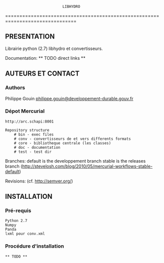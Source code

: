                               LIBHYDRO
===============================================================================

PRESENTATION
-------------------------------------------------------------------------------
Librairie python (2.7) libhydro et convertisseurs.

Documentation: ** TODO direct links **

AUTEURS ET CONTACT
-------------------------------------------------------------------------------
### Authors ###
  Philippe Gouin <philippe.gouin@developpement-durable.gouv.fr>

### Dépot Mercurial ###

    http://arc.schapi:8001

    Repository structure
        # bin - exec files
        # conv - convertisseurs de et vers differents formats
        # core - bibliotheque centrale (les classes)
        # doc - documentation
        # test - test dir

Branches:
    default is the developpement branch
    stable is the releases branch
    (http://stevelosh.com/blog/2010/05/mercurial-workflows-stable-default)

Revisions:
    (cf. http://semver.org/)

INSTALLATION
-------------------------------------------------------------------------------
### Pré-requis ###
    Python 2.7
    Numpy
    Panda
    lxml pour conv.xml

### Procédure d'installation ###
    ** TODO **

